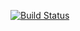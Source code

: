 [![Build Status](https://travis-ci.org/mmosser/tarea2-mmosser.svg?branch=master)](https://travis-ci.org/mmosser/tarea2-mmosser)